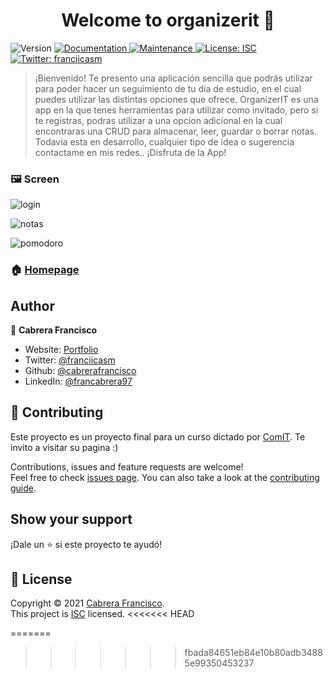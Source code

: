 <h1 align="center">Welcome to organizerit 👋</h1>
<p>
  <img alt="Version" src="https://img.shields.io/badge/version-1.0.0-blue.svg?cacheSeconds=2592000" />
  <a href="https://github.com/cabrerafrancisco/Proyecto-ComiT#readme" target="_blank">
    <img alt="Documentation" src="https://img.shields.io/badge/documentation-yes-brightgreen.svg" />
  </a>
  <a href="https://github.com/cabrerafrancisco/Proyecto-ComiT/graphs/commit-activity" target="_blank">
    <img alt="Maintenance" src="https://img.shields.io/badge/Maintained%3F-yes-green.svg" />
  </a>
  <a href="https://github.com/cabrerafrancisco/Proyecto-ComiT/blob/master/LICENSE" target="_blank">
    <img alt="License: ISC" src="https://img.shields.io/github/license/cabrerafrancisco/organizerit" />
  </a>
  <a href="https://twitter.com/franciicasm" target="_blank">
    <img alt="Twitter: franciicasm" src="https://img.shields.io/twitter/follow/franciicasm.svg?style=social" />
  </a>
</p>

> ¡Bienvenido! Te presento una aplicación sencilla que podrás utilizar para poder hacer un seguimiento de tu día de estudio, en el cual puedes utilizar las distintas opciones que ofrece. OrganizerIT es una app en la que tenes herramientas para utilizar como invitado, pero si te registras, podras utilizar a una opcion adicional en la cual encontraras una CRUD para almacenar, leer, guardar o borrar notas. Todavia esta en desarrollo, cualquier tipo de idea o sugerencia contactame en mis redes.. ¡Disfruta de la App!

### :framed_picture: Screen

![login](https://user-images.githubusercontent.com/45265068/123005502-9f835a80-d38c-11eb-8eb3-843d13cfc467.png)

![notas](https://user-images.githubusercontent.com/45265068/123005661-d8233400-d38c-11eb-9cb8-cae75d3f1d89.png)

![pomodoro](https://user-images.githubusercontent.com/45265068/123005683-deb1ab80-d38c-11eb-8ab5-fe0cc33e2070.png)



### 🏠 [Homepage](https://github.com/cabrerafrancisco/Proyecto-ComiT#readme)


## Author

👤 **Cabrera Francisco**

* Website: [Portfolio](https://portfoliocabrerafrancisco.netlify.app)
* Twitter: [@franciicasm](https://twitter.com/franciicasm)
* Github: [@cabrerafrancisco](https://github.com/cabrerafrancisco)
* LinkedIn: [@francabrera97](https://linkedin.com/in/francabrera97)

## 🤝 Contributing

Este proyecto es un proyecto final para un curso dictado por [ComIT](https://www.comunidadit.org/). Te invito a visitar su pagina :)

Contributions, issues and feature requests are welcome!<br />Feel free to check [issues page](https://github.com/cabrerafrancisco/Proyecto-ComiT/issues). You can also take a look at the [contributing guide](https://github.com/cabrerafrancisco/Proyecto-ComiT/blob/master/CONTRIBUTING.md).

## Show your support

¡Dale un ⭐️ si este proyecto te ayudó!

## 📝 License

Copyright © 2021 [Cabrera Francisco](https://github.com/cabrerafrancisco).<br />
This project is [ISC](https://github.com/cabrerafrancisco/Proyecto-ComiT/blob/master/LICENSE) licensed.
<<<<<<< HEAD

=======
>>>>>>> fbada84651eb84e10b80adb34885e99350453237
